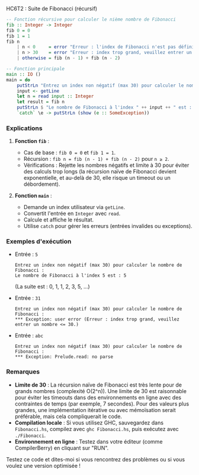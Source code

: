 HC6T2 : Suite de Fibonacci (récursif)
```haskell
-- Fonction récursive pour calculer le nième nombre de Fibonacci
fib :: Integer -> Integer
fib 0 = 0
fib 1 = 1
fib n
    | n < 0     = error "Erreur : l'index de Fibonacci n'est pas défini pour les nombres négatifs."
    | n > 30    = error "Erreur : index trop grand, veuillez entrer un nombre <= 30."
    | otherwise = fib (n - 1) + fib (n - 2)

-- Fonction principale
main :: IO ()
main = do
    putStrLn "Entrez un index non négatif (max 30) pour calculer le nombre de Fibonacci :"
    input <- getLine
    let n = read input :: Integer
    let result = fib n
    putStrLn $ "Le nombre de Fibonacci à l'index " ++ input ++ " est : " ++ show result
    `catch` \e -> putStrLn (show (e :: SomeException))
```

### Explications
1. **Fonction `fib`** :
   - Cas de base : `fib 0 = 0` et `fib 1 = 1`.
   - Récursion : `fib n = fib (n - 1) + fib (n - 2)` pour `n ≥ 2`.
   - Vérifications : Rejette les nombres négatifs et limite à 30 pour éviter des calculs trop longs (la récursion naïve de Fibonacci devient exponentielle, et au-delà de 30, elle risque un timeout ou un débordement).

2. **Fonction `main`** :
   - Demande un index utilisateur via `getLine`.
   - Convertit l'entrée en `Integer` avec `read`.
   - Calcule et affiche le résultat.
   - Utilise `catch` pour gérer les erreurs (entrées invalides ou exceptions).

### Exemples d'exécution
- Entrée : `5`
  ```
  Entrez un index non négatif (max 30) pour calculer le nombre de Fibonacci :
  Le nombre de Fibonacci à l'index 5 est : 5
  ```
  (La suite est : 0, 1, 1, 2, 3, 5, ...)

- Entrée : `31`
  ```
  Entrez un index non négatif (max 30) pour calculer le nombre de Fibonacci :
  *** Exception: user error (Erreur : index trop grand, veuillez entrer un nombre <= 30.)
  ```

- Entrée : `abc`
  ```
  Entrez un index non négatif (max 30) pour calculer le nombre de Fibonacci :
  *** Exception: Prelude.read: no parse
  ```

### Remarques
- **Limite de 30** : La récursion naïve de Fibonacci est très lente pour de grands nombres (complexité O(2^n)). Une limite de 30 est raisonnable pour éviter les timeouts dans des environnements en ligne avec des contraintes de temps (par exemple, 7 secondes). Pour des valeurs plus grandes, une implémentation itérative ou avec mémoïsation serait préférable, mais cela compliquerait le code.
- **Compilation locale** : Si vous utilisez GHC, sauvegardez dans `Fibonacci.hs`, compilez avec `ghc Fibonacci.hs`, puis exécutez avec `./Fibonacci`.
- **Environnement en ligne** : Testez dans votre éditeur (comme CompilerBerry) en cliquant sur "RUN".

Testez ce code et dites-moi si vous rencontrez des problèmes ou si vous voulez une version optimisée !
